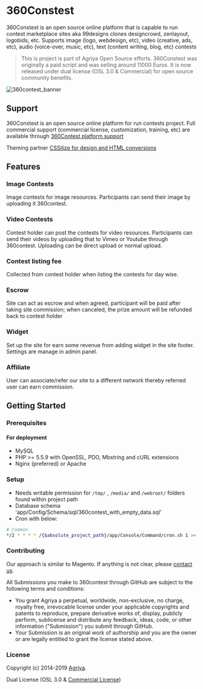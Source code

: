 # 360Constest

360Constest is an open source online platform that is capable to run contest marketplace sites aka 99designs clones designcrowd, zenlayout, logobids, etc. Supports image (logo, webdesign, etc), video (creative, ads, etc), audio (voice-over, music, etc), text (content writing, blog, etc) contests 


> This is project is part of Agriya Open Source efforts. 360Constest was originally a paid script and was selling around 11000 Euros. It is now released under dual license (OSL 3.0 & Commercial) for open source community benefits.

![360contest_banner](https://user-images.githubusercontent.com/4700341/48260530-bf66e980-e441-11e8-8677-9fcffe24bd53.png)

## Support

360Constest is an open source online platform for run contests project. Full commercial support (commercial license, customization, training, etc) are available through [360Contest platform support](https://www.agriya.com/products/contest-software)

Theming partner [CSSilize for design and HTML conversions](http://cssilize.com/)

## Features

### Image Contests

Image contests for image resources. Participants can send their image by uploading it 360contest.

### Video Contests

Contest holder can post the contests for video resources. Participants can send their videos by uploading that to Vimeo or Youtube through 360contest. Uploading can be direct upload or normal upload.

### Contest listing fee

Collected from contest holder when listing the contests for day wise.

### Escrow

Site can act as escrow and when agreed, participant will be paid after taking site commission; when canceled, the prize amount will be refunded back to contest holder

### Widget

Set up the site for earn some revenue from adding widget in the site footer. Settings are manage in admin panel.

### Affiliate

User can associate/refer our site to a different network thereby referred user can earn commission.

## Getting Started

### Prerequisites

#### For deployment

* MySQL
* PHP >= 5.5.9 with OpenSSL, PDO, Mbstring and cURL extensions
* Nginx (preferred) or Apache

### Setup

* Needs writable permission for `/tmp/` , `/media/` and `/webroot/` folders found within project path
* Database schema 'app/Config/Schema/sql/360contest_with_empty_data.sql'
* Cron with below:
```bash
# Common
*/2 * * * * /{$absolute_project_path}/app/Console/Command/cron.sh 1 >> /{$absolute_project_path}/app/tmp/error.log 2 >> /{$absolute_project_path}/app/tmp/error.log
```

### Contributing

Our approach is similar to Magento. If anything is not clear, please [contact us](https://www.agriya.com/contact).

All Submissions you make to 360contest through GitHub are subject to the following terms and conditions:

* You grant Agriya a perpetual, worldwide, non-exclusive, no charge, royalty free, irrevocable license under your applicable copyrights and patents to reproduce, prepare derivative works of, display, publicly perform, sublicense and distribute any feedback, ideas, code, or other information ("Submission") you submit through GitHub.
* Your Submission is an original work of authorship and you are the owner or are legally entitled to grant the license stated above.


### License

Copyright (c) 2014-2019 [Agriya](https://www.agriya.com/).

Dual License (OSL 3.0 & [Commercial License](https://www.agriya.com/contact))

